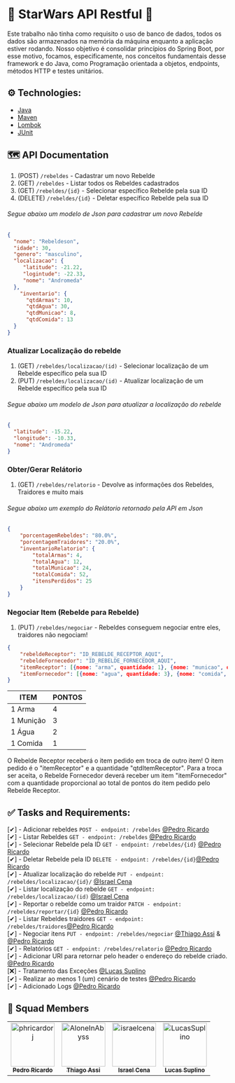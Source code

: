 # 🌌 StarWars API Restful 🚀

Este trabalho não tinha como requisito o uso de banco de dados, todos os dados são armazenados na memória da máquina enquanto a aplicação estiver rodando. Nosso objetivo é consolidar princípios do Spring Boot, por esse motivo, focamos, especificamente, nos conceitos fundamentais desse framework e do Java, como Programação orientada a objetos, endpoints, métodos HTTP e testes unitários.

## ⚙️ Technologies:

- [Java](https://www.java.com/)
- [Maven](https://maven.apache.org/)
- [Lombok](https://projectlombok.org/)
- [JUnit](https://junit.org/junit5/)

## 🗺️ API Documentation

1. (POST) `/rebeldes` - Cadastrar um novo Rebelde
2. (GET) `/rebeldes` - Listar todos os Rebeldes cadastrados
3. (GET) `/rebeldes/{id}` - Selecionar específico Rebelde pela sua ID
4. (DELETE) `/rebeldes/{id}` - Deletar específico Rebelde pela sua ID

###### Segue abaixo um modelo de Json para cadastrar um novo Rebelde

```Json 
{
  "nome": "Rebeldeson",
  "idade": 30,
  "genero": "masculino",
  "localizacao": {
     "latitude": -21.22,
     "logintude": -22.33,
     "nome": "Andromeda"
  },
    "inventario": {
      "qtdArmas": 10,
      "qtdAgua": 30,
      "qtdMunicao": 8,
      "qtdComida": 13
  }
}
```

### Atualizar Localização do rebelde
1. (GET) `/rebeldes/localizacao/(id)` - Selecionar localização de um Rebelde específico pela sua ID
2. (PUT) `/rebeldes/localizacao/(id)` - Atualizar localização de um Rebelde específico pela sua ID

###### Segue abaixo um modelo de Json para atualizar a localização do rebelde

```Json 
{
  "latitude": -15.22,
  "longitude": -10.33,
  "nome": "Andromeda"
}
```

### Obter/Gerar Relátorio
1. (GET) `/rebeldes/relatorio` - Devolve as informações dos Rebeldes, Traidores e muito mais

###### Segue abaixo um exemplo do Relátorio retornado pela API em Json

```Json 
{
    "porcentagemRebeldes": "80.0%",
    "porcentagemTraidores": "20.0%",
    "inventarioRelatorio": {
        "totalArmas": 4,
        "totalAgua": 12,
        "totalMunicao": 24,
        "totalComida": 52,
        "itensPerdidos": 25
    }
}
```

### Negociar Item (Rebelde para Rebelde)
1. (PUT) `/rebeldes/negociar` - Rebeldes conseguem negociar entre eles, traidores não negociam!

```Json
{
    "rebeldeReceptor": "ID_REBELDE_RECEPTOR_AQUI",
    "rebeldeFornecedor": "ID_REBELDE_FORNECEDOR_AQUI",
    "itemReceptor": [{nome: "arma", quantidade: 1}, {nome: "municao", quantidade: 1}],
    "itemFornecedor": [{nome: "agua", quantidade: 3}, {nome: "comida", quantidade: 1}],
}
```

| ITEM | PONTOS |
|------|--------|
| 1 Arma | 4 |
| 1 Munição | 3 |
| 1 Água | 2 |
| 1 Comida | 1 |

O Rebelde Receptor receberá o item pedido em troca de outro item! O item pedido é o "itemReceptor" e a quantidade "qtdItemReceptor". Para a troca ser aceita, o Rebelde
Fornecedor deverá receber um item "itemFornecedor" com a quantidade proporcional ao total de pontos do item pedido pelo Rebelde Receptor.

## ✅ Tasks and Requirements:
[✔] - Adicionar rebeldes `POST - endpoint: /rebeldes` [@Pedro Ricardo](https://github.com/phricardorj/)<br>
[✔] - Listar Rebeldes  `GET - endpoint: /rebeldes` [@Pedro Ricardo](https://github.com/phricardorj/)<br>
[✔] - Selecionar Rebelde pela ID `GET - endpoint: /rebeldes/{id}` [@Pedro Ricardo](https://github.com/phricardorj/)<br>
[✔] - Deletar Rebelde pela ID `DELETE - endpoint: /rebeldes/{id}`[@Pedro Ricardo](https://github.com/phricardorj/)<br>
[✔] - Atualizar localização do rebelde `PUT - endpoint: /rebeldes/localizacao/{id}/` [@Israel Cena](https://github.com/israelcena)<br>
[✔] - Listar localização do rebelde `GET - endpoint: /rebeldes/localizacao/(id)` [@Israel Cena](https://github.com/israelcena)<br>
[✔] - Reportar o rebelde como um traidor `PATCH - endpoint: /rebeldes/reportar/{id}` [@Pedro Ricardo](https://github.com/phricardorj/)<br>
[✔] - Listar Rebeldes traidores `GET - endpoint: /rebeldes/traidores`[@Pedro Ricardo](https://github.com/phricardorj/)<br>
[✔] - Negociar itens `PUT - endpoint: /rebeldes/negociar` [@Thiago Assi](https://github.com/AloneInAbyss) & [@Pedro Ricardo](https://github.com/phricardorj/)<br>
[✔] - Relatórios `GET - endpoint: /rebeldes/relatorio` [@Pedro Ricardo](https://github.com/phricardorj/)<br>
[✔] - Adicionar URI para retornar pelo header o endereço do rebelde criado. [@Pedro Ricardo](https://github.com/phricardorj/)<br>
[❌] - Tratamento das Exceções [@Lucas Suplino](https://github.com/LucasSuplino)<br>
[✔] - Realizar ao menos 1 (um) cenário de testes [@Pedro Ricardo](https://github.com/phricardorj/)<br>
[✔] - Adicionado Logs [@Pedro Ricardo](https://github.com/phricardorj/)

## 🖖 Squad Members<br>
<table>
  <tr>
    <td align="center">
      <a href="https://github.com/phricardorj">
        <img src="https://avatars.githubusercontent.com/u/70300680" width="100px;" alt="phricardorj"/><br>
        <sub>
          <b>Pedro Ricardo</b>
        </sub>
      </a>
    </td>
    <td align="center">
      <a href="https://github.com/AloneInAbyss">
        <img src="https://avatars.githubusercontent.com/u/37054274" width="100px;" alt="AloneInAbyss"/><br>
        <sub>
          <b>Thiago Assi</b>
        </sub>
      </a>
    </td>
    <td align="center">
      <a href="https://github.com/israelcena">
        <img src="https://avatars.githubusercontent.com/u/1072865" width="100px;" alt="israelcena"/><br>
        <sub>
          <b>Israel Cena</b>
        </sub>
      </a>
    </td>
    <td align="center">
      <a href="https://github.com/LucasSuplino">
        <img src="https://avatars.githubusercontent.com/u/31294320" width="100px;" alt="LucasSuplino"/><br>
        <sub>
          <b>Lucas Suplino</b>
        </sub>
      </a>
    </td>
  </tr>
</table>
